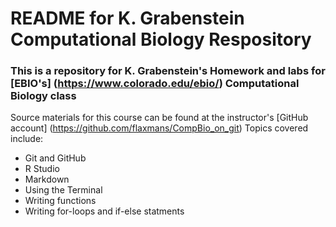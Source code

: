 # README for K. Grabenstein Computational Biology Respository

### This is a repository for K. Grabenstein's Homework and labs for [EBIO's] (https://www.colorado.edu/ebio/) Computational Biology class

Source materials for this course can be found at the instructor's [GitHub account] (https://github.com/flaxmans/CompBio_on_git)
Topics covered include:
* Git and GitHub
* R Studio
* Markdown
* Using the Terminal
* Writing functions
* Writing for-loops and if-else statments

